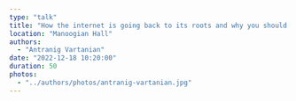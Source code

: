 ```yaml
---
type: "talk"
title: "How the internet is going back to its roots and why you should care"
location: "Manoogian Hall"
authors:
  - "Antranig Vartanian"
date: "2022-12-18 10:20:00"
duration: 50
photos:
  - "../authors/photos/antranig-vartanian.jpg"
---
```

